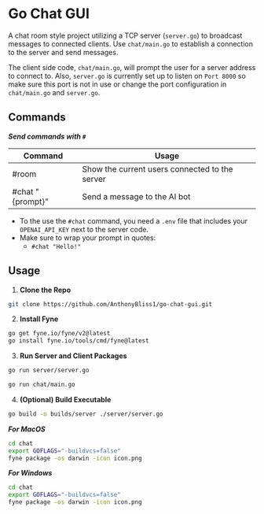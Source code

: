 # Go Chat GUI

A chat room style project utilizing a TCP server (`server.go`) to broadcast messages to connected clients. Use `chat/main.go` to establish a connection to the server and send messages.

The client side code, `chat/main.go`, will prompt the user for a server address to connect to. Also, `server.go` is currently set up to listen on `Port 8000` so make sure this port is not in use or change the port configuration in `chat/main.go` and `server.go`.

## Commands
***Send commands with `#`***

| Command | Usage |
| ------- | ----- |
| #room | Show the current users connected to the server |
| #chat "{prompt}" | Send a message to the AI bot |

- To the use the `#chat` command, you need a `.env` file that includes your `OPENAI_API_KEY` next to the server code.
- Make sure to wrap your prompt in quotes:
    - `#chat "Hello!"`

## Usage

1. **Clone the Repo**
```bash
git clone https://github.com/AnthonyBliss1/go-chat-gui.git
```

2. **Install Fyne**
```bash
go get fyne.io/fyne/v2@latest
go install fyne.io/tools/cmd/fyne@latest
```

3. **Run Server and Client Packages**
```bash
go run server/server.go
```

```bash
go run chat/main.go
```

4. **(Optional) Build Executable**
```bash
go build -o builds/server ./server/server.go
```

***For MacOS***
```bash
cd chat
export GOFLAGS="-buildvcs=false"
fyne package -os darwin -icon icon.png
```

***For Windows***
```bash
cd chat
export GOFLAGS="-buildvcs=false"
fyne package -os darwin -icon icon.png
```
